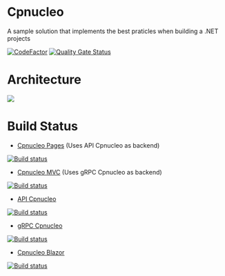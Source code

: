 # Cpnucleo 
A sample solution that implements the best praticles when building a .NET projects

[![CodeFactor](https://www.codefactor.io/repository/github/jonathanperis/cpnucleo/badge)](https://www.codefactor.io/repository/github/jonathanperis/cpnucleo) [![Quality Gate Status](https://sonarcloud.io/api/project_badges/measure?project=jonathanperis_cpnucleo&metric=alert_status)](https://sonarcloud.io/dashboard?id=jonathanperis_cpnucleo)

# Architecture 

[![](https://mermaid.ink/img/pako:eNqlk0uP2jAUhf9K5CViyKtAYFEJAkxnQYuAPlRgcXGcYDXYqX0zLQP899qBAhp1povJyj7X57v3WPGeUJkw0iVpLn_RDSh05oOlcMwXF6KkOZON8ZfYubt7f5goiXJdpqmzNCdqY8g4_SS4FDXn4PQWl_P300m8esaYQMZ0RZkOZ_MTYMpSjrWD03_d2s_hSaoXvPHVO-aCbyHvTR7OhGecXlHknAKagRtzprEifhbcJDY7fQ4lf7rfSiO6o7xkAntaM2Ut2u3LrNQ26nDxL-a5aa_CjlnCAc3UJ-h5919z_y3m-E3mS0nRDUdGsVTsek236u11fWRoS1Z54dpe7XzqPaxaDADB6VHK9Jk9HDmxVMwCRlfAg0gVaFRlNcvqljAUyJEz7camL4JA7Y6AmvRG-_vLFgVT-c4y76_MgdwCv84zOkX-Ojs4HxYTqTFTBmDnW4NmK1InW6aMIzHPZm8tS4IbtmVL0jXLBNSPJVmKozkHJcrZTlDSNQOzOimLBJANOGQKtqSbQq4v6jDhZtSLmEtImNnuCe4K-0AzrtEgqRQpz6xeqtzIG8RCd13XlhsZx025blC5dTVP7GvePHZabitoRRCErNUOoRmGCV37nSgN3vlp0vb8AMjxWCcFCEv9TbpRw4s8L2xHnXbkhYHXrJOdUYOGH4WtVjNoNiPf85vG8ySlieFX5u_V2uY8_gGKF3Do?type=png)](https://mermaid.live/edit#pako:eNqlk0uP2jAUhf9K5CViyKtAYFEJAkxnQYuAPlRgcXGcYDXYqX0zLQP899qBAhp1povJyj7X57v3WPGeUJkw0iVpLn_RDSh05oOlcMwXF6KkOZON8ZfYubt7f5goiXJdpqmzNCdqY8g4_SS4FDXn4PQWl_P300m8esaYQMZ0RZkOZ_MTYMpSjrWD03_d2s_hSaoXvPHVO-aCbyHvTR7OhGecXlHknAKagRtzprEifhbcJDY7fQ4lf7rfSiO6o7xkAntaM2Ut2u3LrNQ26nDxL-a5aa_CjlnCAc3UJ-h5919z_y3m-E3mS0nRDUdGsVTsek236u11fWRoS1Z54dpe7XzqPaxaDADB6VHK9Jk9HDmxVMwCRlfAg0gVaFRlNcvqljAUyJEz7camL4JA7Y6AmvRG-_vLFgVT-c4y76_MgdwCv84zOkX-Ojs4HxYTqTFTBmDnW4NmK1InW6aMIzHPZm8tS4IbtmVL0jXLBNSPJVmKozkHJcrZTlDSNQOzOimLBJANOGQKtqSbQq4v6jDhZtSLmEtImNnuCe4K-0AzrtEgqRQpz6xeqtzIG8RCd13XlhsZx025blC5dTVP7GvePHZabitoRRCErNUOoRmGCV37nSgN3vlp0vb8AMjxWCcFCEv9TbpRw4s8L2xHnXbkhYHXrJOdUYOGH4WtVjNoNiPf85vG8ySlieFX5u_V2uY8_gGKF3Do)

# Build Status

- [Cpnucleo Pages](https://cpnucleo-pages.azurewebsites.net) (Uses API Cpnucleo as backend)

[![Build status](https://dev.azure.com/peris-studio/cpnucleo/_apis/build/status/Cpnucleo%20-%20Pages%20-%20ASP.NET%20Core%20-%20CI)](https://dev.azure.com/peris-studio/cpnucleo/_build/latest?definitionId=7)

- [Cpnucleo MVC](https://cpnucleo-mvc.azurewebsites.net) (Uses gRPC Cpnucleo as backend)

[![Build status](https://dev.azure.com/peris-studio/cpnucleo/_apis/build/status/Cpnucleo%20-%20MVC%20-%20ASP.NET%20Core%20-%20CI)](https://dev.azure.com/peris-studio/cpnucleo/_build/latest?definitionId=9)

- [API Cpnucleo](https://api-cpnucleo.azurewebsites.net/swagger)

[![Build status](https://dev.azure.com/peris-studio/cpnucleo/_apis/build/status/API%20-%20Cpnucleo%20-%20ASP.NET%20Core%20-%20CI)](https://dev.azure.com/peris-studio/cpnucleo/_build/latest?definitionId=8)

- [gRPC Cpnucleo](https://grpc-cpnucleo.azurewebsites.net)

[![Build status](https://dev.azure.com/peris-studio/cpnucleo/_apis/build/status/GRPC%20-%20Cpnucleo%20-%20ASP.NET%20Core%20-%20CI)](https://dev.azure.com/peris-studio/cpnucleo/_build/latest?definitionId=11)

- [Cpnucleo Blazor](https://cpnucleo-blazor.azurewebsites.net)

[![Build status](https://dev.azure.com/peris-studio/cpnucleo/_apis/build/status/Cpnucleo%20-%20Blazor%20-%20ASP.NET%20Core%20-%20CI)](https://dev.azure.com/peris-studio/cpnucleo/_build/latest?definitionId=17)
